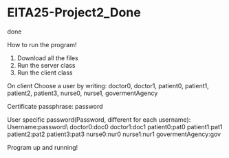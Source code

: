 # EITA25-Project2_Done
done

How to run the program!

1. Download all the files
2. Run the server class
3. Run the client class

On client
Choose a user by writing: doctor0, doctor1, patient0, patient1, patient2, patient3, nurse0, nurse1, govermentAgency

Certificate passphrase: password

User specific password(Password, different for each username):
Username:password\\
doctor0:doc0
doctor1:doc1
patient0:pat0
patient1:pat1
patient2:pat2
patient3:pat3
nurse0:nur0
nurse1:nur1
govermentAgency:gov

Program up and running!
